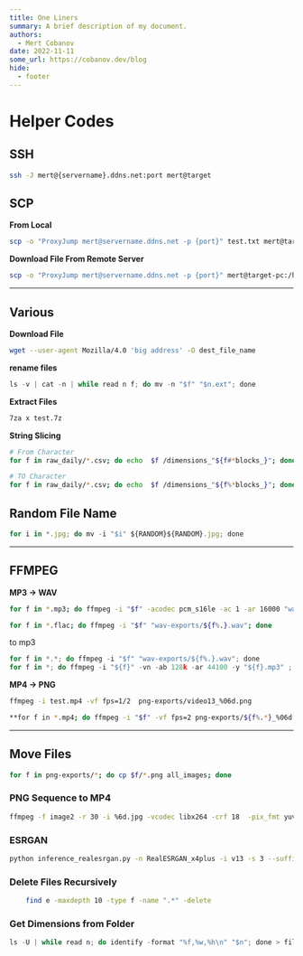 ```yaml
---
title: One Liners
summary: A brief description of my document.
authors:
  - Mert Cobanov
date: 2022-11-11
some_url: https://cobanov.dev/blog
hide:
  - footer
---
```

# Helper Codes

## SSH

```bash
ssh -J mert@{servername}.ddns.net:port mert@target
```

## SCP

**From Local**

```bash
scp -o "ProxyJump mert@servername.ddns.net -p {port}" test.txt mert@target-pc:/home/mert/
```

**Download File From Remote Server**

```bash
scp -o "ProxyJump mert@servername.ddns.net -p {port}" mert@target-pc:/home/mert/ test.txt
```

---

## Various

**Download File**

```bash
wget --user-agent Mozilla/4.0 'big address' -O dest_file_name
```

**rename files**

```jsx
ls -v | cat -n | while read n f; do mv -n "$f" "$n.ext"; done
```

**Extract Files**

```bash
7za x test.7z
```

**String Slicing**

```bash
# From Character
for f in raw_daily/*.csv; do echo  $f /dimensions_"${f#*blocks_}"; done

# TO Character
for f in raw_daily/*.csv; do echo  $f /dimensions_"${f%*blocks_}"; done
```

## Random File Name

```jsx
for i in *.jpg; do mv -i "$i" ${RANDOM}${RANDOM}.jpg; done
```

---

## FFMPEG

**MP3 → WAV**

```bash
for f in *.mp3; do ffmpeg -i "$f" -acodec pcm_s16le -ac 1 -ar 16000 "wav-exports/${f%.}.wav"; done

for f in *.flac; do ffmpeg -i "$f" "wav-exports/${f%.}.wav"; done
```

to mp3

```jsx
for f in *.*; do ffmpeg -i "$f" "wav-exports/${f%.}.wav"; done
for f in *; do ffmpeg -i "${f}" -vn -ab 128k -ar 44100 -y "${f}.mp3" ; done
```

**MP4 → PNG**

```bash
ffmpeg -i test.mp4 -vf fps=1/2  png-exports/video13_%06d.png
```

```bash
**for f in *.mp4; do ffmpeg -i "$f" -vf fps=2 png-exports/${f%.*}_%06d.png; done**
```

---

## Move Files

```bash
for f in png-exports/*; do cp $f/*.png all_images; done
```

### PNG Sequence to MP4

```bash
ffmpeg -f image2 -r 30 -i %6d.jpg -vcodec libx264 -crf 18  -pix_fmt yuv420p test.mp4
```

### ESRGAN

```bash
python inference_realesrgan.py -n RealESRGAN_x4plus -i v13 -s 3 --suffix 8k -t 1500 -o v13_out
```

### Delete Files Recursively

```bash
	find e -maxdepth 10 -type f -name ".*" -delete
```

### Get Dimensions from Folder

```jsx
ls -U | while read n; do identify -format "%f,%w,%h\n" "$n"; done > file_size.csv
```
